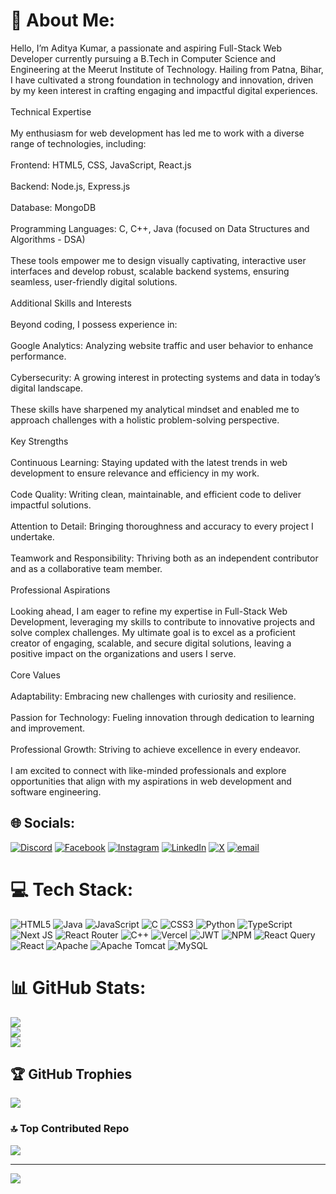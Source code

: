 # 💫 About Me:
Hello, I’m Aditya Kumar, a passionate and aspiring Full-Stack Web Developer currently pursuing a B.Tech in Computer Science and Engineering at the Meerut Institute of Technology. Hailing from Patna, Bihar, I have cultivated a strong foundation in technology and innovation, driven by my keen interest in crafting engaging and impactful digital experiences.<br><br>Technical Expertise<br><br>My enthusiasm for web development has led me to work with a diverse range of technologies, including:<br><br>Frontend: HTML5, CSS, JavaScript, React.js<br><br>Backend: Node.js, Express.js<br><br>Database: MongoDB<br><br>Programming Languages: C, C++, Java (focused on Data Structures and Algorithms - DSA)<br><br>These tools empower me to design visually captivating, interactive user interfaces and develop robust, scalable backend systems, ensuring seamless, user-friendly digital solutions.<br><br>Additional Skills and Interests<br><br>Beyond coding, I possess experience in:<br><br>Google Analytics: Analyzing website traffic and user behavior to enhance performance.<br><br>Cybersecurity: A growing interest in protecting systems and data in today’s digital landscape.<br><br>These skills have sharpened my analytical mindset and enabled me to approach challenges with a holistic problem-solving perspective.<br><br>Key Strengths<br><br>Continuous Learning: Staying updated with the latest trends in web development to ensure relevance and efficiency in my work.<br><br>Code Quality: Writing clean, maintainable, and efficient code to deliver impactful solutions.<br><br>Attention to Detail: Bringing thoroughness and accuracy to every project I undertake.<br><br>Teamwork and Responsibility: Thriving both as an independent contributor and as a collaborative team member.<br><br>Professional Aspirations<br><br>Looking ahead, I am eager to refine my expertise in Full-Stack Web Development, leveraging my skills to contribute to innovative projects and solve complex challenges. My ultimate goal is to excel as a proficient creator of engaging, scalable, and secure digital solutions, leaving a positive impact on the organizations and users I serve.<br><br>Core Values<br><br>Adaptability: Embracing new challenges with curiosity and resilience.<br><br>Passion for Technology: Fueling innovation through dedication to learning and improvement.<br><br>Professional Growth: Striving to achieve excellence in every endeavor.<br><br>I am excited to connect with like-minded professionals and explore opportunities that align with my aspirations in web development and software engineering.


## 🌐 Socials:
[![Discord](https://img.shields.io/badge/Discord-%237289DA.svg?logo=discord&logoColor=white)](https://discord.gg/adityakumar_03176) [![Facebook](https://img.shields.io/badge/Facebook-%231877F2.svg?logo=Facebook&logoColor=white)](https://facebook.com/https://www.facebook.com/profile.php?id=100093042831514) [![Instagram](https://img.shields.io/badge/Instagram-%23E4405F.svg?logo=Instagram&logoColor=white)](https://instagram.com/adii.24_) [![LinkedIn](https://img.shields.io/badge/LinkedIn-%230077B5.svg?logo=linkedin&logoColor=white)](https://linkedin.com/in/https://www.linkedin.com/in/aditya-kumar-9605b9240/) [![X](https://img.shields.io/badge/X-black.svg?logo=X&logoColor=white)](https://x.com/adityadevraj699) [![email](https://img.shields.io/badge/Email-D14836?logo=gmail&logoColor=white)](mailto:aditya.kumar1.cs.2022@mitmeerut.ac.in) 

# 💻 Tech Stack:
![HTML5](https://img.shields.io/badge/html5-%23E34F26.svg?style=for-the-badge&logo=html5&logoColor=white) ![Java](https://img.shields.io/badge/java-%23ED8B00.svg?style=for-the-badge&logo=openjdk&logoColor=white) ![JavaScript](https://img.shields.io/badge/javascript-%23323330.svg?style=for-the-badge&logo=javascript&logoColor=%23F7DF1E) ![C](https://img.shields.io/badge/c-%2300599C.svg?style=for-the-badge&logo=c&logoColor=white) ![CSS3](https://img.shields.io/badge/css3-%231572B6.svg?style=for-the-badge&logo=css3&logoColor=white) ![Python](https://img.shields.io/badge/python-3670A0?style=for-the-badge&logo=python&logoColor=ffdd54) ![TypeScript](https://img.shields.io/badge/typescript-%23007ACC.svg?style=for-the-badge&logo=typescript&logoColor=white) ![Next JS](https://img.shields.io/badge/Next-black?style=for-the-badge&logo=next.js&logoColor=white) ![React Router](https://img.shields.io/badge/React_Router-CA4245?style=for-the-badge&logo=react-router&logoColor=white) ![C++](https://img.shields.io/badge/c++-%2300599C.svg?style=for-the-badge&logo=c%2B%2B&logoColor=white) ![Vercel](https://img.shields.io/badge/vercel-%23000000.svg?style=for-the-badge&logo=vercel&logoColor=white) ![JWT](https://img.shields.io/badge/JWT-black?style=for-the-badge&logo=JSON%20web%20tokens) ![NPM](https://img.shields.io/badge/NPM-%23CB3837.svg?style=for-the-badge&logo=npm&logoColor=white) ![React Query](https://img.shields.io/badge/-React%20Query-FF4154?style=for-the-badge&logo=react%20query&logoColor=white) ![React](https://img.shields.io/badge/react-%2320232a.svg?style=for-the-badge&logo=react&logoColor=%2361DAFB) ![Apache](https://img.shields.io/badge/apache-%23D42029.svg?style=for-the-badge&logo=apache&logoColor=white) ![Apache Tomcat](https://img.shields.io/badge/apache%20tomcat-%23F8DC75.svg?style=for-the-badge&logo=apache-tomcat&logoColor=black) ![MySQL](https://img.shields.io/badge/mysql-4479A1.svg?style=for-the-badge&logo=mysql&logoColor=white)
# 📊 GitHub Stats:
![](https://github-readme-stats.vercel.app/api?username=adityadevraj699&theme=dark&hide_border=false&include_all_commits=false&count_private=false)<br/>
![](https://github-readme-streak-stats.herokuapp.com/?user=adityadevraj699&theme=dark&hide_border=false)<br/>
![](https://github-readme-stats.vercel.app/api/top-langs/?username=adityadevraj699&theme=dark&hide_border=false&include_all_commits=false&count_private=false&layout=compact)

## 🏆 GitHub Trophies
![](https://github-profile-trophy.vercel.app/?username=adityadevraj699&theme=radical&no-frame=false&no-bg=true&margin-w=4)

### 🔝 Top Contributed Repo
![](https://github-contributor-stats.vercel.app/api?username=adityadevraj699&limit=5&theme=dark&combine_all_yearly_contributions=true)

---
[![](https://visitcount.itsvg.in/api?id=adityadevraj699&icon=0&color=0)](https://visitcount.itsvg.in)

<!-- Proudly created with GPRM ( https://gprm.itsvg.in ) -->
